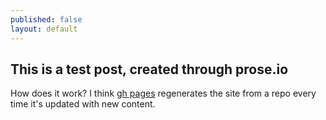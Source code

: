 ```yaml
---
published: false
layout: default
---
```


## This is a test post, created through prose.io

How does it work? I think [gh pages](http://pages.github.com "Github Pages") regenerates the site from a repo every time it's updated with new content.
